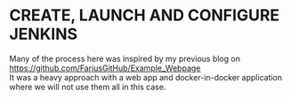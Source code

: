 # CREATE, LAUNCH AND CONFIGURE JENKINS
Many of the process here was inspired by my previous blog on https://github.com/FariusGitHub/Example_Webpage </br>
It was a heavy approach with a web app and docker-in-docker application where we will not use them all in this case.

